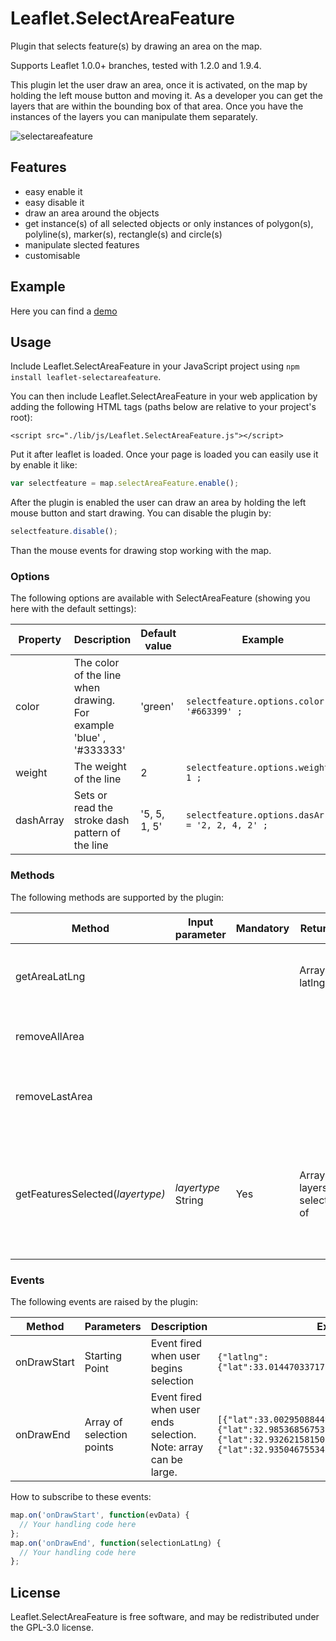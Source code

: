 # Leaflet.SelectAreaFeature
Plugin that selects feature(s) by drawing an area on the map.

Supports Leaflet 1.0.0+ branches, tested with 1.2.0 and 1.9.4.

This plugin let the user draw an area, once it is activated, on the map by holding the left mouse button and moving it. As a developer you can get the layers that are within the bounding box of that area. Once you have the instances of the layers you can manipulate them separately.

![selectareafeature](https://user-images.githubusercontent.com/30185440/229522748-0f3a8be2-21b1-4a7d-a1e5-5a7a4f1e77a2.PNG)

## Features
* easy enable it
* easy disable it
* draw an area around the objects
* get instance(s) of all selected objects or only instances of polygon(s), polyline(s), marker(s), rectangle(s) and circle(s) 
* manipulate slected features 
* customisable

## Example
Here you can find a [demo](https://sandropibia.github.io/Leaflet.SelectAreaFeature/examples/index.html)


## Usage

Include Leaflet.SelectAreaFeature in your JavaScript project using `npm install leaflet-selectareafeature`.

You can then include Leaflet.SelectAreaFeature in your web application by adding the following HTML tags (paths below are relative to your project's root):

```
<script src="./lib/js/Leaflet.SelectAreaFeature.js"></script>
```

Put it after leaflet is loaded.
Once your page is loaded you can easily use it by enable it like:
```javascript
var selectfeature = map.selectAreaFeature.enable();
```

After the plugin is enabled the user can draw an area by holding the left mouse button and start drawing. You can disable the plugin by:
```javascript
selectfeature.disable();
```

Than the mouse events for drawing stop working with the map.

### Options
The following options are available with SelectAreaFeature (showing you here with the default settings):

| Property      | Description                             | Default value | Example                |
|---------------|-----------------------------------------|---------------|----------------------- |
| color         | The color of the line when drawing. For example 'blue' , '#333333'| 'green'|```selectfeature.options.color = '#663399' ;```|
| weight | The weight of the line | 2 |```selectfeature.options.weight = 1 ;``` | 
| dashArray | Sets or read the stroke dash pattern of the line  | '5, 5, 1, 5' |```selectfeature.options.dasArray = '2, 2, 4, 2' ;``` |


### Methods
The following methods are supported by the plugin:

| Method                          | Input parameter   | Mandatory | Returns              | Description                                   |
|---------------------------------|-------------------|-----------|----------------------|-----------------------------------------------|
| getAreaLatLng                   |                   |           | Array of latlng      | Gets all the latlng of the latest drawn area on the map|
| removeAllArea                   |                   |           |                      | Removes all the drawn area from the map       |
| removeLastArea                  |                   |           |                      | Remove the latest drawn area from the map     |
| getFeaturesSelected(<i>layertype<i>)| <i>layertype</i> String| Yes       | Array of layers selected of <layertype>| <i>layertype</i> is one of the following values: 'polyline', 'polygon', 'rectangle', ' marker', 'circle' or 'all' |

### Events
The following events are raised by the plugin:

| Method                          | Parameters                | Description                                                      | Example Data    |
|---------------------------------|---------------------------|------------------------------------------------------------------|-------------|
| onDrawStart                     | Starting Point            | Event fired when user begins selection                           | ```{"latlng":{"lat":33.01447033717771,"lng":-96.82496721390636}}``` |
| onDrawEnd                       | Array of selection points | Event fired when user ends selection.  Note: array can be large. | ```[{"lat":33.00295088449869,"lng":-96.8394228955731},{"lat":32.98536856753931,"lng":-96.71727228909732},{"lat":32.932621581506616,"lng":-96.89001782331617},{"lat":32.93504675534242,"lng":-96.89146340824665}]``` |

How to subscribe to these events:
```javascript
map.on('onDrawStart', function(evData) {
  // Your handling code here
};
map.on('onDrawEnd', function(selectionLatLng) {
  // Your handling code here
};
```

## License
Leaflet.SelectAreaFeature is free software, and may be redistributed under the GPL-3.0 license.
